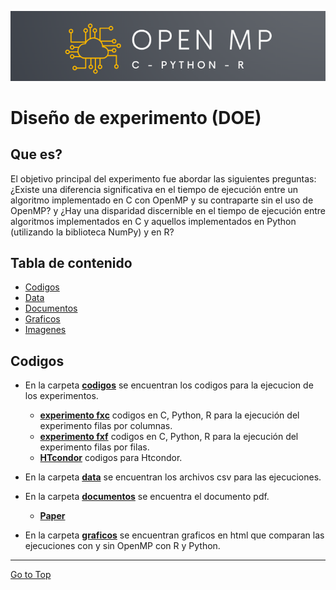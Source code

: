 
![alt text](https://github.com/oecorrechag/experimentos/blob/main/imagenes/logo.PNG)

# Diseño de experimento (DOE)

## Que es?
El objetivo principal
del experimento fue abordar las siguientes preguntas: ¿Existe
una diferencia significativa en el tiempo de ejecución entre un
algoritmo implementado en C con OpenMP y su contraparte
sin el uso de OpenMP? y ¿Hay una disparidad discernible en
el tiempo de ejecución entre algoritmos implementados en C
y aquellos implementados en Python (utilizando la biblioteca
NumPy) y en R?

## Tabla de contenido

- [Codigos](#codigos)
- [Data](#data)
- [Documentos](#documentos)
- [Graficos](#graficos)
- [Imagenes](#imagenes)

## Codigos

  - En la carpeta [**codigos**][codigos] se encuentran los codigos para la ejecucion de los experimentos.
    - [**experimento fxc**][experimento fxc] codigos en C, Python, R para la ejecución del experimento filas por columnas.
    - [**experimento fxf**][experimento fxf] codigos en C, Python, R para la ejecución del experimento filas por filas.
    - [**HTcondor**][HTcondor] codigos para Htcondor.

  - En la carpeta [**data**][data] se encuentran los archivos csv para las ejecuciones.
    
  - En la carpeta [**documentos**][documentos] se encuentra el documento pdf.
    - [**Paper**][paper]

  - En la carpeta [**graficos**][graficos] se encuentran graficos en html que comparan las ejecuciones con y sin OpenMP con R y Python.

    [codigos]: https://github.com/oecorrechag/experimentos/tree/main/codigos
    [experimento fxc]: https://github.com/oecorrechag/experimentos/tree/main/codigos/experimento%20fxc
    [experimento fxf]: https://github.com/oecorrechag/experimentos/tree/main/codigos/experimento%20fxf
    [HTcondor]: https://github.com/oecorrechag/experimentos/tree/main/codigos/HTcondor
    [data]: https://github.com/oecorrechag/experimentos/tree/main/data
    [documentos]: https://github.com/oecorrechag/experimentos/tree/main/documentos
    [graficos]: https://github.com/oecorrechag/experimentos/tree/main/graficos

    [paper]: https://github.com/oecorrechag/experimentos/blob/main/documentos/HPC_experimento.pdf

<hr>

[Go to Top](#Tabla-de-contenido)
